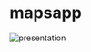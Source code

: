 # mapsapp

![presentation](https://user-images.githubusercontent.com/24362003/110246791-c9348500-7f47-11eb-8ee5-9f72a45da169.png)
